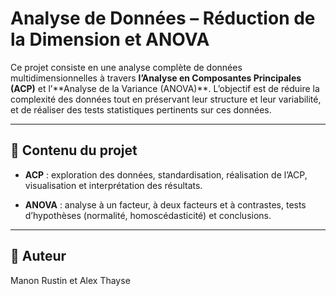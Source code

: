 # Analyse de Données – Réduction de la Dimension et ANOVA



Ce projet consiste en une analyse complète de données multidimensionnelles à travers **l’Analyse en Composantes Principales (ACP)** et l’**Analyse de la Variance (ANOVA)\*\*. L’objectif est de réduire la complexité des données tout en préservant leur structure et leur variabilité, et de réaliser des tests statistiques pertinents sur ces données.



---



## 📂 Contenu du projet



- **ACP** : exploration des données, standardisation, réalisation de l’ACP, visualisation et interprétation des résultats.  

- **ANOVA** : analyse à un facteur, à deux facteurs et à contrastes, tests d’hypothèses (normalité, homoscédasticité) et conclusions.

---

## 👤 Auteur

Manon Rustin et Alex Thayse

